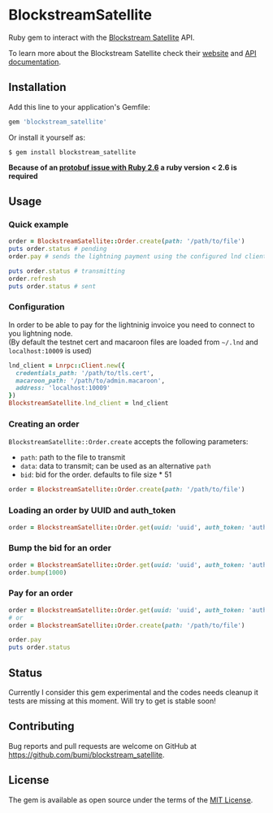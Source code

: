 # BlockstreamSatellite

Ruby gem to interact with the [Blockstream Satellite](https://blockstream.com/satellite/) API.  

To learn more about the Blockstream Satellite check their [website](https://blockstream.com/satellite/) and [API documentation](https://blockstream.com/satellite-api/).

## Installation

Add this line to your application's Gemfile:

```ruby
gem 'blockstream_satellite'
```

Or install it yourself as:

    $ gem install blockstream_satellite

**Because of an [protobuf issue with Ruby 2.6](https://github.com/protocolbuffers/protobuf/issues/5161) a ruby version < 2.6 is required**


## Usage

### Quick example

```ruby
order = BlockstreamSatellite::Order.create(path: '/path/to/file')
puts order.status # pending
order.pay # sends the lightning payment using the configured lnd client; request is synchronous

puts order.status # transmitting
order.refresh
puts order.status # sent
```

### Configuration

In order to be able to pay for the lightninig invoice you need to connect to you lightning node.  
(By default the testnet cert and macaroon files are loaded from `~/.lnd` and `localhost:10009` is used)

```ruby
lnd_client = Lnrpc::Client.new({
  credentials_path: '/path/to/tls.cert', 
  macaroon_path: '/path/to/admin.macaroon', 
  address: 'localhost:10009'
})
BlockstreamSatellite.lnd_client = lnd_client
```

### Creating an order

`BlockstreamSatellite::Order.create` accepts the following parameters: 

* `path`: path to the file to transmit
* `data`: data to transmit; can be used as an alternative `path`
* `bid`: bid for the order. defaults to file size * 51

```ruby
order = BlockstreamSatellite::Order.create(path: '/path/to/file')
```

### Loading an order by UUID and auth_token

```ruby
order = BlockstreamSatellite::Order.get(uuid: 'uuid', auth_token: 'auth_token')
```

### Bump the bid for an order

```ruby
order = BlockstreamSatellite::Order.get(uuid: 'uuid', auth_token: 'auth_token')
order.bump(1000)
```

### Pay for an order

```ruby
order = BlockstreamSatellite::Order.get(uuid: 'uuid', auth_token: 'auth_token')
# or
order = BlockstreamSatellite::Order.create(path: '/path/to/file')

order.pay
puts order.status
```


## Status

Currently I consider this gem experimental and the codes needs cleanup it tests are missing at this moment. 
Will try to get is stable soon! 


## Contributing

Bug reports and pull requests are welcome on GitHub at https://github.com/bumi/blockstream_satellite.

## License

The gem is available as open source under the terms of the [MIT License](https://opensource.org/licenses/MIT).
